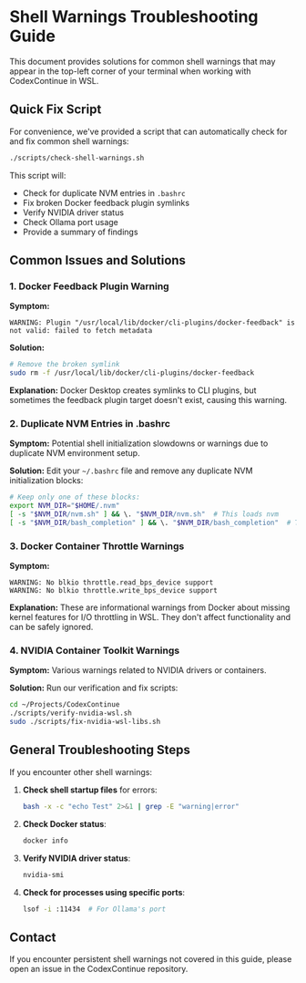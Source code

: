 # Shell Warnings Troubleshooting Guide

This document provides solutions for common shell warnings that may appear in the top-left corner of your terminal when working with CodexContinue in WSL.

## Quick Fix Script

For convenience, we've provided a script that can automatically check for and fix common shell warnings:

```bash
./scripts/check-shell-warnings.sh
```

This script will:
- Check for duplicate NVM entries in `.bashrc`
- Fix broken Docker feedback plugin symlinks
- Verify NVIDIA driver status
- Check Ollama port usage
- Provide a summary of findings

## Common Issues and Solutions

### 1. Docker Feedback Plugin Warning

**Symptom:**
```
WARNING: Plugin "/usr/local/lib/docker/cli-plugins/docker-feedback" is not valid: failed to fetch metadata
```

**Solution:**
```bash
# Remove the broken symlink
sudo rm -f /usr/local/lib/docker/cli-plugins/docker-feedback
```

**Explanation:**
Docker Desktop creates symlinks to CLI plugins, but sometimes the feedback plugin target doesn't exist, causing this warning.

### 2. Duplicate NVM Entries in .bashrc

**Symptom:**
Potential shell initialization slowdowns or warnings due to duplicate NVM environment setup.

**Solution:**
Edit your `~/.bashrc` file and remove any duplicate NVM initialization blocks:

```bash
# Keep only one of these blocks:
export NVM_DIR="$HOME/.nvm"
[ -s "$NVM_DIR/nvm.sh" ] && \. "$NVM_DIR/nvm.sh"  # This loads nvm
[ -s "$NVM_DIR/bash_completion" ] && \. "$NVM_DIR/bash_completion"  # This loads nvm bash_completion
```

### 3. Docker Container Throttle Warnings

**Symptom:**
```
WARNING: No blkio throttle.read_bps_device support
WARNING: No blkio throttle.write_bps_device support
```

**Explanation:**
These are informational warnings from Docker about missing kernel features for I/O throttling in WSL. They don't affect functionality and can be safely ignored.

### 4. NVIDIA Container Toolkit Warnings

**Symptom:**
Various warnings related to NVIDIA drivers or containers.

**Solution:**
Run our verification and fix scripts:

```bash
cd ~/Projects/CodexContinue
./scripts/verify-nvidia-wsl.sh
sudo ./scripts/fix-nvidia-wsl-libs.sh
```

## General Troubleshooting Steps

If you encounter other shell warnings:

1. **Check shell startup files** for errors:
   ```bash
   bash -x -c "echo Test" 2>&1 | grep -E "warning|error"
   ```

2. **Check Docker status**:
   ```bash
   docker info
   ```

3. **Verify NVIDIA driver status**:
   ```bash
   nvidia-smi
   ```

4. **Check for processes using specific ports**:
   ```bash
   lsof -i :11434  # For Ollama's port
   ```

## Contact

If you encounter persistent shell warnings not covered in this guide, please open an issue in the CodexContinue repository.
